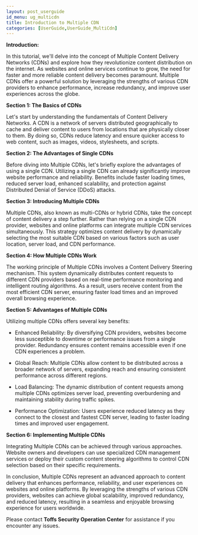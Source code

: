 ```yaml
---
layout: post_userguide
id_menu: ug_multicdn
title: Introduction to Multiple CDN
categories: [UserGuide,UserGuide_MultiCdn]
---
```


**Introduction:**

In this tutorial, we'll delve into the concept of Multiple Content Delivery Networks (CDNs) and explore how they revolutionize content distribution on the internet. As websites and online services continue to grow, the need for faster and more reliable content delivery becomes paramount. Multiple CDNs offer a powerful solution by leveraging the strengths of various CDN providers to enhance performance, increase redundancy, and improve user experiences across the globe.

**Section 1: The Basics of CDNs**

Let's start by understanding the fundamentals of Content Delivery Networks. A CDN is a network of servers distributed geographically to cache and deliver content to users from locations that are physically closer to them. By doing so, CDNs reduce latency and ensure quicker access to web content, such as images, videos, stylesheets, and scripts.

**Section 2: The Advantages of Single CDNs**

Before diving into Multiple CDNs, let's briefly explore the advantages of using a single CDN. Utilizing a single CDN can already significantly improve website performance and reliability. Benefits include faster loading times, reduced server load, enhanced scalability, and protection against Distributed Denial of Service (DDoS) attacks.

**Section 3: Introducing Multiple CDNs**

Multiple CDNs, also known as multi-CDNs or hybrid CDNs, take the concept of content delivery a step further. Rather than relying on a single CDN provider, websites and online platforms can integrate multiple CDN services simultaneously. This strategy optimizes content delivery by dynamically selecting the most suitable CDN based on various factors such as user location, server load, and CDN performance.

**Section 4: How Multiple CDNs Work**

The working principle of Multiple CDNs involves a Content Delivery Steering mechanism. This system dynamically distributes content requests to different CDN providers based on real-time performance monitoring and intelligent routing algorithms. As a result, users receive content from the most efficient CDN server, ensuring faster load times and an improved overall browsing experience.

**Section 5: Advantages of Multiple CDNs**

Utilizing multiple CDNs offers several key benefits:

- Enhanced Reliability: By diversifying CDN providers, websites become less susceptible to downtime or performance issues from a single provider. Redundancy ensures content remains accessible even if one CDN experiences a problem.

- Global Reach: Multiple CDNs allow content to be distributed across a broader network of servers, expanding reach and ensuring consistent performance across different regions.

- Load Balancing: The dynamic distribution of content requests among multiple CDNs optimizes server load, preventing overburdening and maintaining stability during traffic spikes.

- Performance Optimization: Users experience reduced latency as they connect to the closest and fastest CDN server, leading to faster loading times and improved user engagement.

**Section 6: Implementing Multiple CDNs**

Integrating Multiple CDNs can be achieved through various approaches. Website owners and developers can use specialized CDN management services or deploy their custom content steering algorithms to control CDN selection based on their specific requirements.


In conclusion, Multiple CDNs represent an advanced approach to content delivery that enhances performance, reliability, and user experiences on websites and online platforms. By leveraging the strengths of various CDN providers, websites can achieve global scalability, improved redundancy, and reduced latency, resulting in a seamless and enjoyable browsing experience for users worldwide.


Please contact **Toffs Security Operation Center** for assistance if you encounter any issues.